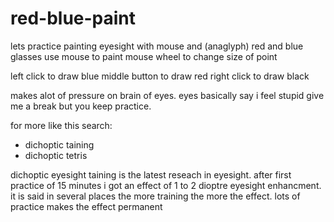 # red-blue-paint

lets practice painting eyesight with mouse and (anaglyph) red and blue glasses
use mouse to paint
mouse wheel to change size of point

left click to draw blue
middle button to draw red
right click to draw black

makes alot of pressure on brain of eyes.
eyes basically say i feel stupid give me a break but you keep practice.

for more like this search:

* dichoptic taining
* dichoptic tetris

dichoptic eyesight taining is the latest reseach in eyesight.
after first practice of 15 minutes i got an effect of 1 to 2 dioptre eyesight enhancment.
it is said in several places the more training the more the effect. lots of practice makes the effect permanent

